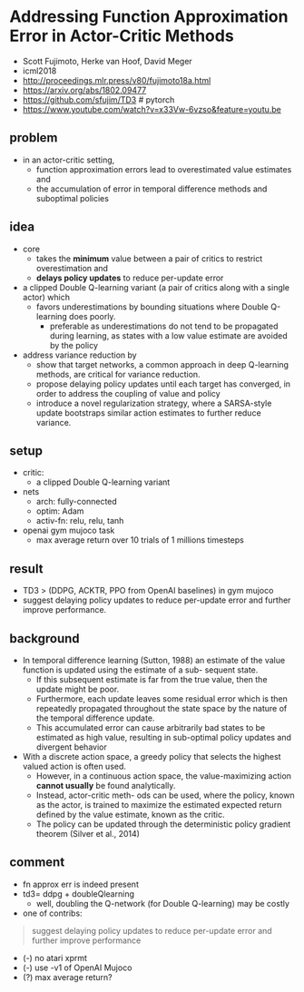 # Addressing Function Approximation Error in Actor-Critic Methods
* Scott Fujimoto, Herke van Hoof, David Meger
* icml2018
* http://proceedings.mlr.press/v80/fujimoto18a.html
* https://arxiv.org/abs/1802.09477
* https://github.com/sfujim/TD3 # pytorch
* https://www.youtube.com/watch?v=x33Vw-6vzso&feature=youtu.be

## problem
* in an actor-critic setting,
  * function approximation errors lead to overestimated value estimates and
  * the accumulation of error in temporal difference methods and suboptimal policies

## idea
* core
  * takes the **minimum** value between a pair of critics to restrict overestimation and
  * **delays policy updates** to reduce per-update error
* a clipped Double Q-learning variant (a pair of critics along with a single actor) which
  * favors underestimations by
    bounding situations where Double Q-learning does poorly.
    * preferable as underestimations do not tend to be propagated during learning,
      as states with a low value estimate are avoided by the policy
* address variance reduction by
  * show that target networks, a common approach in deep Q-learning methods, are
    critical for variance reduction.
  * propose delaying policy updates until each target has converged,
    in order to address the coupling of value and policy
  * introduce a novel regularization strategy, where
    a SARSA-style update bootstraps similar action estimates to further reduce variance.

## setup
* critic:
  * a clipped Double Q-learning variant
* nets
  * arch: fully-connected
  * optim: Adam
  * activ-fn: relu, relu, tanh
* openai gym mujoco task
  * max average return over 10 trials of 1 millions timesteps

## result
* TD3 > (DDPG, ACKTR, PPO from OpenAI baselines) in gym mujoco
* suggest delaying policy updates to reduce per-update error and further improve performance.

## background
* In temporal difference learning (Sutton, 1988)
  an estimate of the value function is updated using the estimate of a sub- sequent state.
  * If this subsequent estimate is far from the true value, then the update might be poor.
  * Furthermore, each update leaves some residual error which is then
    repeatedly propagated throughout the state space by the nature of the temporal difference update.
  * This accumulated error can cause arbitrarily bad states to be estimated as high value,
    resulting in sub-optimal policy updates and divergent behavior
* With a discrete action space, a greedy policy that selects the highest valued action is often used.
  * However, in a continuous action space, the value-maximizing action **cannot usually** be found analytically.
  * Instead, actor-critic meth- ods can be used, where the policy, known as the actor, is
    trained to maximize the estimated expected return defined by the value estimate, known as the critic.
  * The policy can be updated through the deterministic policy gradient theorem (Silver et al., 2014)

## comment
* fn approx err is indeed present
* td3= ddpg + doubleQlearning 
  * well, doubling the Q-network (for Double Q-learning) may be costly
* one of contribs:
> suggest delaying policy updates to reduce per-update error and further improve performance
* (-) no atari xprmt
* (-) use -v1 of OpenAI Mujoco
* (?) max average return?

